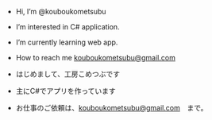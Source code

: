 - Hi, I’m @kouboukometsubu
- I’m interested in C# application.
- I’m currently learning web app.
- How to reach me kouboukometsubu@gmail.com

- はじめまして、工房こめつぶです
- 主にC#でアプリを作っています
- お仕事のご依頼は、kouboukometsubu@gmail.com　まで。

<!---
kouboukometsubu/kouboukometsubu is a ✨ special ✨ repository because its `README.md` (this file) appears on your GitHub profile.
You can click the Preview link to take a look at your changes.
--->
